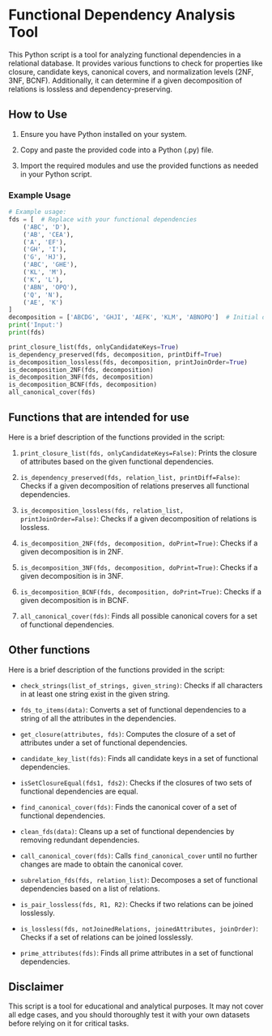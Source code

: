 # Functional Dependency Analysis Tool

This Python script is a tool for analyzing functional dependencies in a relational database. It provides various functions to check for properties like closure, candidate keys, canonical covers, and normalization levels (2NF, 3NF, BCNF). Additionally, it can determine if a given decomposition of relations is lossless and dependency-preserving.

## How to Use

1. Ensure you have Python installed on your system.

2. Copy and paste the provided code into a Python (.py) file.

3. Import the required modules and use the provided functions as needed in your Python script.

### Example Usage

```python
# Example usage:
fds = [  # Replace with your functional dependencies
    ('ABC', 'D'), 
    ('AB', 'CEA'), 
    ('A', 'EF'), 
    ('GH', 'I'), 
    ('G', 'HJ'), 
    ('ABC', 'GHE'), 
    ('KL', 'M'), 
    ('K', 'L'), 
    ('ABN', 'OPQ'), 
    ('Q', 'N'), 
    ('AE', 'K')
]
decomposition = ['ABCDG', 'GHJI', 'AEFK', 'KLM', 'ABNOPQ']  # Initial decomposition
print('Input:')
print(fds)

print_closure_list(fds, onlyCandidateKeys=True)
is_dependency_preserved(fds, decomposition, printDiff=True)
is_decomposition_lossless(fds, decomposition, printJoinOrder=True)
is_decomposition_2NF(fds, decomposition)
is_decomposition_3NF(fds, decomposition)
is_decomposition_BCNF(fds, decomposition)
all_canonical_cover(fds)
```

## Functions that are intended for use

Here is a brief description of the functions provided in the script:

1. `print_closure_list(fds, onlyCandidateKeys=False)`: Prints the closure of attributes based on the given functional dependencies.

2. `is_dependency_preserved(fds, relation_list, printDiff=False)`: Checks if a given decomposition of relations preserves all functional dependencies.

3. `is_decomposition_lossless(fds, relation_list, printJoinOrder=False)`: Checks if a given decomposition of relations is lossless.

4. `is_decomposition_2NF(fds, decomposition, doPrint=True)`: Checks if a given decomposition is in 2NF.

5. `is_decomposition_3NF(fds, decomposition, doPrint=True)`: Checks if a given decomposition is in 3NF.

6. `is_decomposition_BCNF(fds, decomposition, doPrint=True)`: Checks if a given decomposition is in BCNF.
 
7. `all_canonical_cover(fds)`: Finds all possible canonical covers for a set of functional dependencies.

## Other functions

Here is a brief description of the functions provided in the script:

* `check_strings(list_of_strings, given_string)`: Checks if all characters in at least one string exist in the given string.

* `fds_to_items(data)`: Converts a set of functional dependencies to a string of all the attributes in the dependencies.

* `get_closure(attributes, fds)`: Computes the closure of a set of attributes under a set of functional dependencies.

* `candidate_key_list(fds)`: Finds all candidate keys in a set of functional dependencies.

* `isSetClosureEqual(fds1, fds2)`: Checks if the closures of two sets of functional dependencies are equal.

* `find_canonical_cover(fds)`: Finds the canonical cover of a set of functional dependencies.

* `clean_fds(data)`: Cleans up a set of functional dependencies by removing redundant dependencies.

* `call_canonical_cover(fds)`: Calls `find_canonical_cover` until no further changes are made to obtain the canonical cover.

* `subrelation_fds(fds, relation_list)`: Decomposes a set of functional dependencies based on a list of relations.

* `is_pair_lossless(fds, R1, R2)`: Checks if two relations can be joined losslessly.

* `is_lossless(fds, notJoinedRelations, joinedAttributes, joinOrder)`: Checks if a set of relations can be joined losslessly.

* `prime_attributes(fds)`: Finds all prime attributes in a set of functional dependencies.

## Disclaimer

This script is a tool for educational and analytical purposes. It may not cover all edge cases, and you should thoroughly test it with your own datasets before relying on it for critical tasks.
